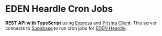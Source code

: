# EDEN Heardle Cron Jobs

**REST API with TypeScript** using [Express](https://expressjs.com/) and [Prisma Client](https://www.prisma.io/docs/concepts/components/prisma-client). This server connects to [Supabase](https://supabase.com) to run cron jobs for [EDEN Heardle](https://github.com/ftrbnd/eden-heardle).
